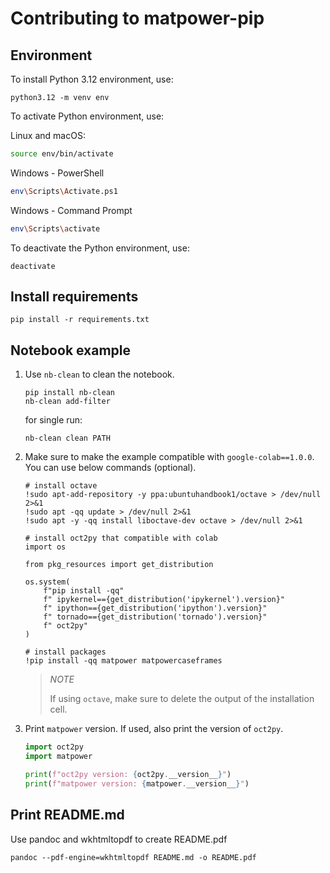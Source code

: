 # Contributing to matpower-pip

## Environment

To install Python 3.12 environment, use:

```shell
python3.12 -m venv env
```

To activate Python environment, use:

   Linux and macOS:

   ```bash
   source env/bin/activate
   ```

   Windows - PowerShell

   ```bash
   env\Scripts\Activate.ps1
   ```

   Windows - Command Prompt

   ```bash
   env\Scripts\activate
   ```

To deactivate the Python environment, use:

```shell
deactivate
```

## Install requirements

```shell
pip install -r requirements.txt
```

## Notebook example

1. Use `nb-clean` to clean the notebook.

    ```shell
    pip install nb-clean
    nb-clean add-filter
    ```

    for single run:

    ```shell
    nb-clean clean PATH
    ```

1. Make sure to make the example compatible with `google-colab==1.0.0`. You can use below commands (optional).

    ```ipython
    # install octave
    !sudo apt-add-repository -y ppa:ubuntuhandbook1/octave > /dev/null 2>&1
    !sudo apt -qq update > /dev/null 2>&1
    !sudo apt -y -qq install liboctave-dev octave > /dev/null 2>&1

    # install oct2py that compatible with colab
    import os

    from pkg_resources import get_distribution

    os.system(
        f"pip install -qq"
        f" ipykernel=={get_distribution('ipykernel').version}"
        f" ipython=={get_distribution('ipython').version}"
        f" tornado=={get_distribution('tornado').version}"
        f" oct2py"
    )

    # install packages
    !pip install -qq matpower matpowercaseframes
    ```

    > *NOTE*
    >
    > If using `octave`, make sure to delete the output of the installation cell.

1. Print `matpower` version. If used, also print the version of `oct2py`.

    ```python
    import oct2py
    import matpower

    print(f"oct2py version: {oct2py.__version__}")
    print(f"matpower version: {matpower.__version__}")
    ```

## Print README.md

Use pandoc and wkhtmltopdf to create README.pdf

```shell
pandoc --pdf-engine=wkhtmltopdf README.md -o README.pdf
```
